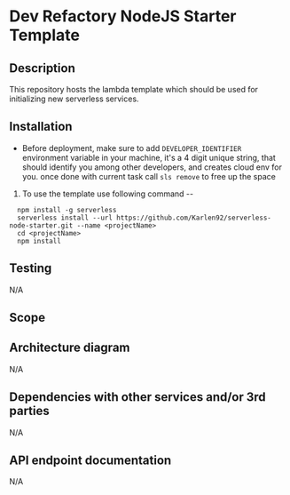 # Dev Refactory NodeJS Starter Template
## Description
This repository hosts the lambda template which should be used for initializing new serverless services.
## Installation

* Before deployment, make sure to add ```DEVELOPER_IDENTIFIER``` environment variable in your machine, 
it's a 4 digit unique string, that should identify you among other developers, and creates cloud env for you.
once done with current task call ```sls remove``` to free up the space

1. To use the template use following command -- 
```
  npm install -g serverless
  serverless install --url https://github.com/Karlen92/serverless-node-starter.git --name <projectName>
  cd <projectName>
  npm install
```


## Testing
N/A
## Scope

## Architecture diagram
N/A

## Dependencies with other services and/or 3rd parties
N/A

## API endpoint documentation
N/A
